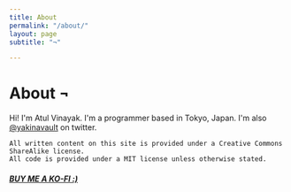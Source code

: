 ```yaml
---
title: About
permalink: "/about/"
layout: page
subtitle: "¬"

---
```

# About ¬

Hi! I'm Atul Vinayak. I'm a programmer based in Tokyo, Japan. I'm also [@yakinavault](https://twitter.com/yakinavault) on twitter. 

    All written content on this site is provided under a Creative Commons ShareAlike license. 
    All code is provided under a MIT license unless otherwise stated.


<!-- You can see my resume [here](https://goo.gl/96aepH) or download a [PDF](https://goo.gl/D2GXJ9). -->

##### [BUY ME A KO-FI :)](https://ko-fi.com/S6S51GBT3)
